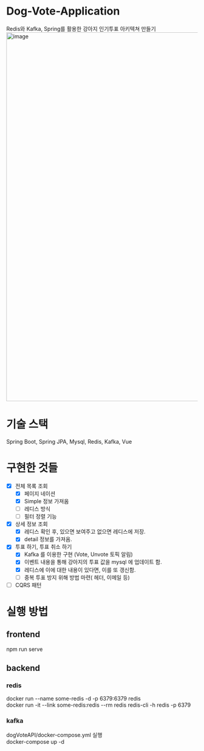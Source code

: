 # Dog-Vote-Application
Redis와 Kafka, Spring를 활용한 강아지 인기투표 아키텍쳐 만들기
<img width="972" alt="image" src="https://github.com/worldii/Dog-Vote-Application/assets/87687210/8331a255-4cf4-4321-9aa5-2c64a266b5a3">

# 기술 스택
Spring Boot, Spring JPA, Mysql, Redis, Kafka,  Vue
# 구현한 것들

- [x]  전체 목록 조회
    - [x]  페이지 네이션
    - [x]  Simple 정보 가져옴
    - [ ]  레디스 방식
    - [ ]  필터 정렬 기능
- [x]  상세 정보 조회
    - [x]  레디스 확인 후, 있으면 보여주고 없으면 레디스에 저장.
    - [x]  detail 정보를 가져옴.
- [x]  투표 하기, 투표 취소 하기
    - [x]  Kafka 를 이용한 구현  (Vote, Unvote 토픽 알림)
    - [x]  이벤트 내용을 통해 강아지의 투표 값을 mysql 에  업데이트 함.
    - [x]  레디스에 이에 대한 내용이 있다면, 이를 또 갱신함.
    - [ ]  중복 투표 방지 위해 방법 마련( 헤더, 이메일 등)
- [ ]  CQRS 패턴

# 실행 방법
## frontend
npm run serve
##  backend
###  redis
docker run --name some-redis -d -p 6379:6379 redis
<br>
docker run -it --link some-redis:redis --rm redis redis-cli -h redis -p 6379
<br>
### kafka
dogVoteAPI/docker-compose.yml 실행 <br>
docker-compose up -d
